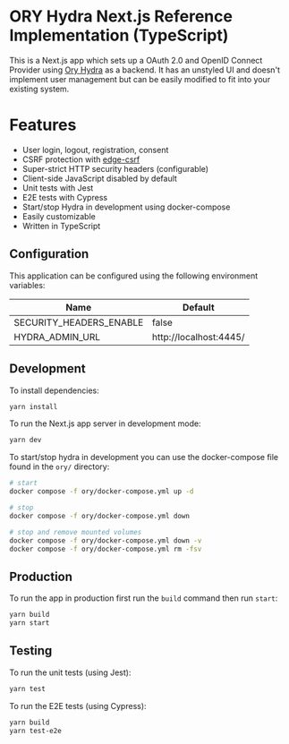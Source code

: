 # ORY Hydra Next.js Reference Implementation (TypeScript)

This is a Next.js app which sets up a OAuth 2.0 and OpenID Connect Provider using [Ory Hydra](https://www.ory.sh/docs/hydra/) as a backend. It has an unstyled UI and doesn't implement user management but can be easily modified to fit into your existing system.

# Features

  * User login, logout, registration, consent
  * CSRF protection with [edge-csrf](https://github.com/amorey/edge-csrf)
  * Super-strict HTTP security headers (configurable)
  * Client-side JavaScript disabled by default
  * Unit tests with Jest
  * E2E tests with Cypress
  * Start/stop Hydra in development using docker-compose
  * Easily customizable
  * Written in TypeScript

## Configuration

This application can be configured using the following environment variables:

| Name                    | Default                |
| ----------------------- | ---------------------- |
| SECURITY_HEADERS_ENABLE | false                  |
| HYDRA_ADMIN_URL         | http://localhost:4445/ |

## Development

To install dependencies:

```sh
yarn install
```

To run the Next.js app server in development mode:

```sh
yarn dev
```

To start/stop hydra in development you can use the docker-compose file found in the `ory/` directory:

```sh
# start
docker compose -f ory/docker-compose.yml up -d

# stop
docker compose -f ory/docker-compose.yml down

# stop and remove mounted volumes
docker compose -f ory/docker-compose.yml down -v
docker compose -f ory/docker-compose.yml rm -fsv
```

## Production

To run the app in production first run the `build` command then run `start`:

```sh
yarn build
yarn start
```

## Testing

To run the unit tests (using Jest):

```sh
yarn test
```

To run the E2E tests (using Cypress):

```sh
yarn build
yarn test-e2e
```
